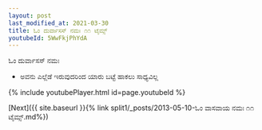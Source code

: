 ```yaml
---
layout: post
last_modified_at: 2021-03-30
title: ಓಂ ದುರ್ವಾಸಸ್ ನಮಃ ೧೧ ಟೈಮ್ಸ್
youtubeId: 5WwFkjPhYdA
---
```

 
 
 ಓಂ ದುರ್ವಾಸಸ್ ನಮಃ  
 
 -  ಅವನು ಎಲ್ಲೆಡೆ ಇರುವುದರಿಂದ ಯಾರು ಬಟ್ಟೆ ಹಾಕಲು ಸಾಧ್ಯವಿಲ್ಲ 
 
  
 
  
 
 
 
 
 
 


{% include youtubePlayer.html id=page.youtubeId %}
 
[Next]({{ site.baseurl }}{% link  split1/_posts/2013-05-10-ಓಂ ವಾಸವಾಯ ನಮಃ ೧೧ ಟೈಮ್ಸ್.md%})
 
